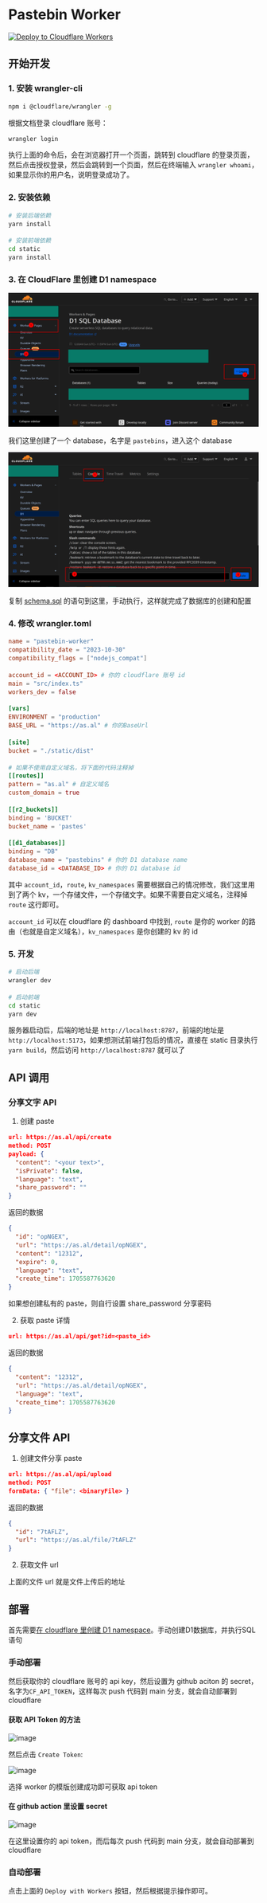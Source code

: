 # Pastebin Worker

[![Deploy to Cloudflare Workers](https://deploy.workers.cloudflare.com/button)](https://deploy.workers.cloudflare.com/?url=https://github.com/xiadd/pastebin-worker)

## 开始开发

### 1. 安装 wrangler-cli

```bash
npm i @cloudflare/wrangler -g
```

根据文档登录 cloudflare 账号：

```bash
wrangler login
```

执行上面的命令后，会在浏览器打开一个页面，跳转到 cloudflare 的登录页面，然后点击授权登录，然后会跳转到一个页面，然后在终端输入 `wrangler whoami`，如果显示你的用户名，说明登录成功了。

### 2. 安装依赖

```bash
# 安装后端依赖
yarn install

# 安装前端依赖
cd static
yarn install
```

### 3. 在 CloudFlare 里创建 D1 namespace

![Create_D1_Database](<./img/Create_D1_Database.png>)

我们这里创建了一个 database，名字是 `pastebins`，进入这个 database

![Create_D1_Table](<./img/Create_D1_Table.png>)

复制 [schema.sql](src/schema.sql) 的语句到这里，手动执行，这样就完成了数据库的创建和配置

### 4. 修改 wrangler.toml

```toml
name = "pastebin-worker"
compatibility_date = "2023-10-30"
compatibility_flags = ["nodejs_compat"]

account_id = <ACCOUNT_ID> # 你的 cloudflare 账号 id
main = "src/index.ts"
workers_dev = false

[vars]
ENVIRONMENT = "production"
BASE_URL = "https://as.al" # 你的BaseUrl

[site]
bucket = "./static/dist"

# 如果不使用自定义域名，将下面的代码注释掉
[[routes]]
pattern = "as.al" # 自定义域名
custom_domain = true

[[r2_buckets]]
binding = 'BUCKET'
bucket_name = 'pastes'

[[d1_databases]]
binding = "DB"
database_name = "pastebins" # 你的 D1 database name
database_id = <DATABASE_ID> # 你的 D1 database id
```

其中 `account_id`，`route`, `kv_namespaces` 需要根据自己的情况修改，我们这里用到了两个 kv，一个存储文件，一个存储文字。如果不需要自定义域名，注释掉 `route` 这行即可。

`account_id` 可以在 cloudflare 的 dashboard 中找到, `route` 是你的 worker 的路由（也就是自定义域名），`kv_namespaces` 是你创建的 kv 的 id

### 5. 开发

```bash
# 启动后端
wrangler dev

# 启动前端
cd static
yarn dev
```

服务器启动后，后端的地址是 `http://localhost:8787`，前端的地址是 `http://localhost:5173`，如果想测试前端打包后的情况，直接在 static 目录执行 `yarn build`，然后访问 `http://localhost:8787` 就可以了

## API 调用

### 分享文字 API

1. 创建 paste

```json
url: https://as.al/api/create
method: POST
payload: {
  "content": "<your text>",
  "isPrivate": false,
  "language": "text",
  "share_password": ""
}
```

返回的数据

```json
{
  "id": "opNGEX",
  "url": "https://as.al/detail/opNGEX",
  "content": "12312",
  "expire": 0,
  "language": "text",
  "create_time": 1705587763620
}

```

如果想创建私有的 paste，则自行设置 share_password 分享密码

2. 获取 paste 详情

```json
url: https://as.al/api/get?id=<paste_id>
```

返回的数据

```json
{
  "content": "12312",
  "url": "https://as.al/detail/opNGEX",
  "language": "text",
  "create_time": 1705587763620
}
```

## 分享文件 API

1. 创建文件分享 paste

```json
url: https://as.al/api/upload
method: POST
formData: { "file": <binaryFile> }
```

返回的数据

```json
{
  "id": "7tAFLZ",
  "url": "https://as.al/file/7tAFLZ"
}
```

2. 获取文件 url

上面的文件 url 就是文件上传后的地址

## 部署

首先需要[在 cloudflare 里创建 D1 namespace](#3-在-cloudflare-里创建-d1-namespace)。手动创建D1数据库，并执行SQL语句

### 手动部署

然后获取你的 cloudflare 账号的 api key，然后设置为 github aciton 的 secret，名字为`CF_API_TOKEN`，这样每次 push 代码到 main 分支，就会自动部署到 cloudflare

#### 获取 API Token 的方法

![image](https://as.al/file/a60SQE)

然后点击 `Create Token`:

![image](https://as.al/file/iLcJMi)

选择 worker 的模版创建成功即可获取 api token

#### 在 github action 里设置 secret

![image](https://as.al/file/Zl8rbJ)

在这里设置你的 api token，而后每次 push 代码到 main 分支，就会自动部署到 cloudflare

### 自动部署

点击上面的 `Deploy with Workers` 按钮，然后根据提示操作即可。
